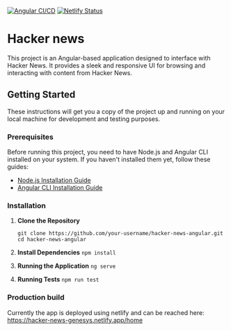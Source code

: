 [![Angular CI/CD](https://github.com/MikeRubio/HackerNews/actions/workflows/angular-ci.yml/badge.svg)](https://github.com/MikeRubio/HackerNews/actions/workflows/angular-ci.yml) [![Netlify Status](https://api.netlify.com/api/v1/badges/9940bee3-6624-40a3-b4d9-ec7b98b2b272/deploy-status)](https://app.netlify.com/sites/hacker-news-genesys/deploys)

# Hacker news

This project is an Angular-based application designed to interface with Hacker News. It provides a sleek and responsive UI for browsing and interacting with content from Hacker News.

## Getting Started

These instructions will get you a copy of the project up and running on your local machine for development and testing purposes.

### Prerequisites

Before running this project, you need to have Node.js and Angular CLI installed on your system. If you haven't installed them yet, follow these guides:

- [Node.js Installation Guide](https://nodejs.org/en/download/package-manager/)
- [Angular CLI Installation Guide](https://angular.io/cli)

### Installation

1. **Clone the Repository**

   ``git clone https://github.com/your-username/hacker-news-angular.git``
   ``cd hacker-news-angular``

2. **Install Dependencies**
    ``npm install``
   
3. **Running the Application**
   ``ng serve``

4. **Running Tests**
   ``npm run test``

### Production build

Currently the app is deployed using netlify and can be reached here: 
<https://hacker-news-genesys.netlify.app/home>

